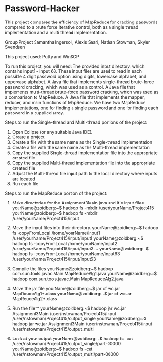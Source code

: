 # Password-Hacker
This project compares the efficiency of MapReduce for cracking passwords compared to a brute force iterative control, both as a single thread implementation and a multi thread implementation.


Group Project
Samantha Ingersoll, Alexis Saari, Nathan Stowman, Skyler Svendsen

This project used:
Putty and WinSCP

To run this project, you will need:
The provided input directory, which contains input1 - input 63. These input files are used to read in each possible 4 digit password option using digits, lowercase alphabet, and uppercase alphabet.
A Java file that implements single-thread brute-force password cracking, which was used as a control.
A Java file that implements multi-thread brute-force password cracking, which was used as a comparison to MapReduce.
A Java file that implements the mapper, reducer, and main functions of MapReduce. We have two MapReduce implementations, one for finding a single password and one for finding each password in a supplied array.

Steps to run the Single-thread and Multi-thread portions of the project:
1) Open Eclipse (or any suitable Java IDE). 
2) Create a project
3) Create a file with the same name as the Single-thread implementation
4) Create a file with the same name as the Multi-thread implementation
5) Copy the supplied Single-thread implementation file into the appropriate created file
6) Copy the supplied Multi-thread implementation file into the appropriate created file
7) Adjust the Multi-thread file input path to the local directory where inputs are located
8) Run each file

Steps to run the MapReduce portion of the project:
1) Make directories for the Assignment3Main.java and it's input files
	yourName@zoidberg:~$ hadoop fs -mkdir /user/yourName/Project415
	yourName@zoidberg:~$ hadoop fs -mkdir /user/yourName/Project415/input	
2) Move the input files into their directory.
	yourName@zoidberg:~$ hadoop fs -copyFromLocal /home/yourName/input1 /user/yourName/Project415/input/input1
	yourName@zoidberg:~$ hadoop fs -copyFromLocal /home/yourName/input2 /user/yourName/Project415/input/input2
	...
	yourName@zoidberg:~$ hadoop fs -copyFromLocal /home/yourName/input63 /user/yourName/Project415/input/input63

3) Compile the files
	yourName@zoidberg:~$ hadoop com.sun.tools.javac.Main MapReduceAlg1.java
	yourName@zoidberg:~$ hadoop com.sun.tools.javac.Main MapReduceAlg2.java
4) Move the jar file
	yourName@zoidberg:~$ jar cf wc.jar MapReuceAlg1*.class
	yourName@zoidberg:~$ jar cf wc.jar MapReuceAlg2*.class
5) Run the file**
	yourName@zoidberg:~$ hadoop jar wc.jar Assignment3Main /user/nstowman/Project415/input /user/nstowman/Project415/output_single
	yourName@zoidberg:~$ hadoop jar wc.jar Assignment3Main /user/nstowman/Project415/input /user/nstowman/Project415/output_multi
6) Look at your output
	yourName@zoidberg:~$ hadoop fs -cat /user/nstowman/Project415/output_single/part-00000
	yourName@zoidberg:~$ hadoop fs -cat /user/nstowman/Project415/output_multi/part-00000
